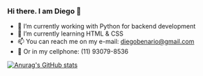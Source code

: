 ### Hi there. I am Diego 👋


- 🔭 I’m currently working with Python for backend development
- 🌱 I’m currently learning HTML & CSS
- 📫 You can reach me on my e-mail: diegobenario@gmail.com
- 📱 Or in my cellphone: (11) 93079-8536

[![Anurag's GitHub stats](https://github-readme-stats.vercel.app/api?username=diego-a-romero)](https://github.com/diego-a-romero/github-readme-stats)

